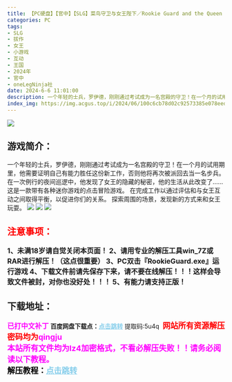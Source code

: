 ```yaml
---
title: 【PC硬盘】【官中】【SLG】菜鸟守卫与女王陛下／Rookie Guard and the Queen
categories: PC
tags:
- SLG
- 拔作
- 女王
- 小游戏
- 互动
- 王国
- 2024年
- 官中
- oneLegNinja社
date: 2024-6-6 11:01:00
description: 一个年轻的士兵，罗伊德，刚刚通过考试成为一名宫殿的守卫！在一个月的试用期里，他需要证明自己有能力胜任这份新工作，否则他将再次被派回去当一名步兵。在一次例行的夜间巡逻中，他发现了女王的隐藏的秘密，他的生活从此改变了……
index_img: https://img.acgus.top/i/2024/06/100c6cb78d02c92573385e078eedaf16.webp
---
```

![](https://img.acgus.top/i/2024/06/100c6cb78d02c92573385e078eedaf16.webp)
## 游戏简介：
一个年轻的士兵，罗伊德，刚刚通过考试成为一名宫殿的守卫！在一个月的试用期里，他需要证明自己有能力胜任这份新工作，否则他将再次被派回去当一名步兵。
在一次例行的夜间巡逻中，他发现了女王的隐藏的秘密，他的生活从此改变了……
这是一款带有各种迷你游戏的点击冒险游戏。
在完成工作以通过评估和与女王互动之间取得平衡，以促进你们的关系。
探索周围的场景，发现新的方式来和女王玩耍。
![](https://img.acgus.top/i/2024/06/63303d364c2d497cfbe34b260e0d3f35.webp)
![](https://img.acgus.top/i/2024/06/caf5af2e7b92efbcb094236185dad0d1.webp)
![](https://img.acgus.top/i/2024/06/b4aebe40c9fad2aa07d0c5c997c72366.webp)






## <font color=#FF0000 >注意事项：</font>
<font size=3><b>1、未满18岁请自觉关闭本页面！
2、请用专业的解压工具win_7Z或RAR进行解压！（这点很重要）
3、PC双击『RookieGuard.exe』运行游戏
4、下载文件前请先保存下来，请不要在线解压！！！这样会导致文件被封，对你也没好处！！！
5、有能力请支持正版！</b></font>

## 下载地址：
<font color=#FF00FF size=3><b>已打中文补丁</b></font>
<b>百度网盘下载点：</b><a href="https://pan.baidu.com/s/1r03AgkF12T_utHjft0XLjw?pwd=5u4q" style="color: #87CEEB;"><b>点击跳转</b></a> 提取码:5u4q
<a style="padding: 0" href="https://post.qingju.org/AD/"><img style="max-width:100%" src="https://img.acgus.top/i/2024/07/478f689b8021d8d499ab43d21acf137a.gif" alt=""></a>
<b><font color=#FF0000 size=4>网站所有资源解压密码均为</b></font><b><font color=#FF00FF size=4>qingju</font><font color=#FF0000 ></font></b><br><b><font color=#FF00FF size=4>本站所有文件均为lz4加密格式，不看必解压失败！！请务必阅读以下教程。</b></font><br><b><font color=#000 size=4>解压教程：</b><a href="https://post.qingju.org/tutorial/000/" style="color: #87CEEB;"><b>点击跳转</b></a>